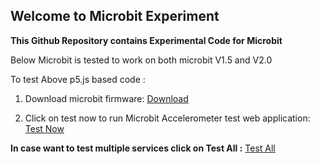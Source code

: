 ## Welcome to Microbit Experiment


<b>This Github Repository contains Experimental Code for Microbit</b>

Below Microbit is tested to work on both microbit V1.5 and V2.0

To test Above p5.js based code :</br>


1) Download microbit firmware: <a href="https://github.com/Nitesh-AI/Microbit/blob/main/microbit-test.hex" rel="nofollow">Download</a></br>

2) Click on test now to run Microbit Accelerometer test web application: <a href="https://nitesh-ai.github.io/Microbit/" rel="nofollow">Test Now</a>

<b>In case want to test multiple services click on Test All :</b> <a href="https://nitesh-ai.github.io/Microbit/Basic_testing/" rel="nofollow">Test All</a>



